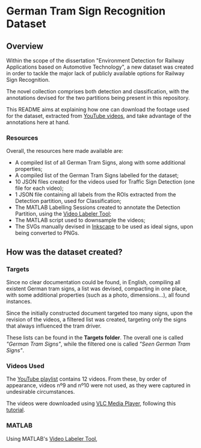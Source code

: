 # German Tram Sign Recognition Dataset

## Overview

Within the scope of the dissertation "Environment Detection for Railway Applications based on Automotive Technology", a new dataset was created in order to tackle the major lack of publicly available options for Railway Sign Recognition. 

The novel collection comprises both detection and classification, with the annotations devised for the two partitions being present in this repository.

This README aims at explaining how one can download the footage used for the dataset, extracted from [YouTube videos](https://youtube.com/playlist?list=PLXu4ZCM9_2LyYf7cVcswrJfHWGpOGcLfG), and take advantage of the annotations here at hand.

### Resources

Overall, the resources here made available are:

* A compiled list of all German Tram Signs, along with some additional properties;
* A compiled list of the German Tram Signs labelled for the dataset;
* 10 JSON files created for the videos used for Traffic Sign Detection (one file for each video);
* 1 JSON file containing all labels from the ROIs extracted from the Detection partition, used for Classification;
* The MATLAB Labelling Sessions created to annotate the Detection Partition, using the [Video Labeler Tool](https://www.mathworks.com/help/vision/ug/get-started-with-the-video-labeler.html?s_tid=mwa_osa_a);
* The MATLAB script used to downsample the videos;
* The SVGs manually devised in [Inkscape](https://inkscape.org/pt/) to be used as ideal signs, upon being converted to PNGs.

## How was the dataset created?

### Targets

Since no clear documentation could be found, in English, compiling all existent German tram signs, a list was devised, compacting in one place, with some additional properties (such as a photo, dimensions...), all found instances.

Since the initially constructed document targeted too many signs, upon the revision of the videos, a filtered list was created, targeting only the signs that always influenced the tram driver.

These lists can be found in the **Targets folder**. The overall one is called *"German Tram Signs"*, while the filtered one is called *"Seen German Tram Signs"*.

### Videos Used

The [YouTube playlist](https://youtube.com/playlist?list=PLXu4ZCM9_2LyYf7cVcswrJfHWGpOGcLfG) contains 12 videos. From these, by order of appearance, videos nº9 and nº10 were not used, as they were captured in undesirable circumstances.

The videos were downloaded using [VLC Media Player](https://www.videolan.org/vlc/download-windows.html), following this [tutorial](https://www.bogotobogo.com/VideoStreaming/VLC/Downloading_YouTube_Video_using_VLC.php).

### MATLAB

Using MATLAB's [Video Labeler Tool](https://www.mathworks.com/help/vision/ug/get-started-with-the-video-labeler.html?s_tid=mwa_osa_a), 
